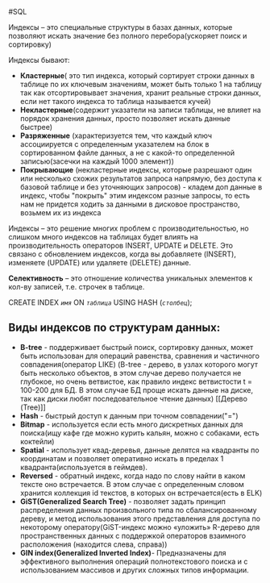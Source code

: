#SQL 

Индексы – это специальные структуры в базах данных, которые позволяют искать значение без полного перебора(ускоряет поиск и сортировку)

Индексы бывают:
- **Кластерные**( это тип индекса, который сортирует строки данных в таблице по их ключевым значениям, может быть только 1 на таблицу так как отсортировывает значения, хранит реальные строки данных, если нет такого индекса то таблица называется кучей)
- **Некластерные**(содержит указатели на записи таблицы, не влияет на порядок хранения данных, просто позволяет искать данные быстрее)
- **Разряженные** (характеризуется тем, что каждый ключ ассоциируется с определенным указателем на блок в сортированном файле данных, а не с какой-то определенной записью(засечки на каждый 1000 элемент))
- **Покрывающие** (некластерные индексы, которые разрешают один или несколько схожих результатов запроса напрямую, без доступа к базовой таблице и без уточняющих запросов) - кладем доп данные в индекс, чтобы "покрыть" этим индексом разные запросы, то есть нам не придется ходить за данными в дисковое пространство, возьмем их из индекса 

Индексы – это решение многих проблем с производительностью, но слишком много индексов на таблицах будет влиять на производительность операторов INSERT, UPDATE и DELETE. Это связано с обновлением индексов, когда вы добавляете (INSERT), изменяете (UPDATE) или удаляете (DELETE) данные.

__Селективность__ – это отношение количества уникальных элементов к кол-ву записей, т.е. строчек в таблице.

CREATE INDEX _`имя`_ ON _`таблица`_ USING HASH (_`столбец`_);

## Виды индексов по структурам данных:
- __B-tree__ - поддерживает быстрый поиск, сортировку данных, может быть использован для операций равенства, сравнения и частичного совпадения(оператор LIKE) (B-tree - дерево, в узлах которого могут быть несколько объектов, в этом случае дерево получается не глубокое, но очень ветвистое, как правило индекс ветвистости t = 100-200 для БД. В этом случае БД проще искать данные на диске, так как диски любят последовательное чтение данных) [[Дерево (Tree)]]
- __Hash__ - быстрый доступ к данным при точном совпадении("=")
- **Bitmap** - используется если есть много дискретных данных для поиска(ищу кафе где можно курить кальян, можно с собаками, есть коктейли)
- **Spatial** - использует квад-деревья,  данные делятся на квадранты по координатам и позволяет оперативно искать в пределах 1 квадранта(используется в геймдев).
- **Reversed** - обратный индекс, когда надо по слову найти в каком тексте оно встречается. В этом случае с определенным словом хранится коллекция id текстов, в которых он встречается(есть в ELK)
- __GiST(Generalized Search Tree)__ - позволяет задать принцип распределения данных произвольного типа по сбалансированному дереву, и метод использования этого представления для доступа по некоторому оператору(GiST-индекс можно «уложить» R-дерево для пространственных данных с поддержкой операторов взаимного расположения (находится слева, справа))
- __GIN index(Generalized Inverted Index)__- Предназначены для эффективного выполнения операций полнотекстового поиска и с использованием массивов и других сложных типов информации.